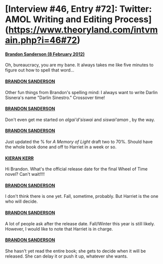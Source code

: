 # [Interview #46, Entry #72]: Twitter: AMOL Writing and Editing Process](https://www.theoryland.com/intvmain.php?i=46#72)

#### [Brandon Sanderson (8 February 2012)](https://twitter.com/BrandSanderson/status/167313062221709314)

Oh, bureaucracy, you are my bane. It always takes me like five minutes to figure out how to spell that word...

#### [BRANDON SANDERSON](https://twitter.com/BrandSanderson/status/167314587585232896)

Other fun things from Brandon's spelling mind: I always want to write Darlin Sisnera's name "Darlin Sinestro." Crossover time!

#### [BRANDON SANDERSON](https://twitter.com/BrandSanderson/status/167315933491236864)

Don't even get me started on
*algai'd'siswai*
and
*siswai'aman*
, by the way.

#### [BRANDON SANDERSON](https://twitter.com/BrandSanderson/status/167327464463413248)

Just updated the % for
*A Memory of Light*
draft two to 70%. Should have the whole book done and off to Harriet in a week or so.

#### [KIERAN KERR](https://twitter.com/kierankerr01/status/167326771782483971)

Hi Brandon. What's the official release date for the final Wheel of Time novel? Can't wait!!!!

#### [BRANDON SANDERSON](https://twitter.com/BrandSanderson/status/167327582101057536)

I don't think there is one yet. Fall, sometime, probably. But Harriet is the one who will decide.

#### [BRANDON SANDERSON](https://twitter.com/BrandSanderson/status/167329980257271809)

A lot of people ask after the release date. Fall/Winter this year is still likely. However, I would like to note that Harriet is in charge.

#### [BRANDON SANDERSON](https://twitter.com/BrandSanderson/status/167330096628244480)

She hasn't yet read the entire book; she gets to decide when it will be released. She can delay it or push it up, whatever she wants.

